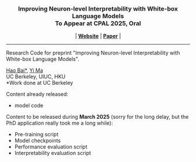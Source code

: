 <!-- <p align="center">
    <img src="./assets/digirl-logo-text.png" alt="logo" width="20%">
</p>
-->


<h3 align="center">
Improving Neuron-level Interpretability with White-box Language Models 
<br>
<b>To Appear at CPAL 2025, Oral</b>

</h3>


<p align="center">
| <a href="https://crate-lm.github.io/"><b>Website</b></a> | <a href="https://arxiv.org/abs/2410.16443"><b>Paper</b></a> |
</p>

---

Research Code for preprint "Improving Neuron-level Interpretability with White-box Language Models".

[Hao Bai*](https://jackgethome.com), [Yi Ma](https://people.eecs.berkeley.edu/~yima/)<br>
UC Berkeley, UIUC, HKU
<br>
*Work done at UC Berkeley

Content already released:
- model code

Content to be released during **March 2025** (sorry for the long delay, but the PhD application really took me a long while):

- Pre-training script
- Model checkpoints
- Performance evaluation script
- Interpretability evaluation script
